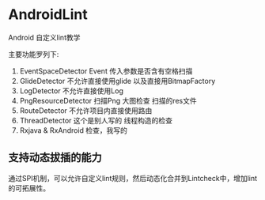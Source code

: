 # AndroidLint

Android 自定义lint教学

主要功能罗列下:

1. EventSpaceDetector Event 传入参数是否含有空格扫描
2. GlideDetector 不允许直接使用glide 以及直接用BitmapFactory
3. LogDetector  不允许直接使用Log
4. PngResourceDetector 扫描Png 大图检查 扫描的res文件
5. RouteDetector 不允许项目内直接使用路由 
6. ThreadDetector 这个是别人写的 线程构造的检查
7. Rxjava & RxAndroid 检查，我写的


## 支持动态拔插的能力

通过SPI机制，可以允许自定义lint规则，然后动态化合并到Lintcheck中，增加lint的可拓展性。
